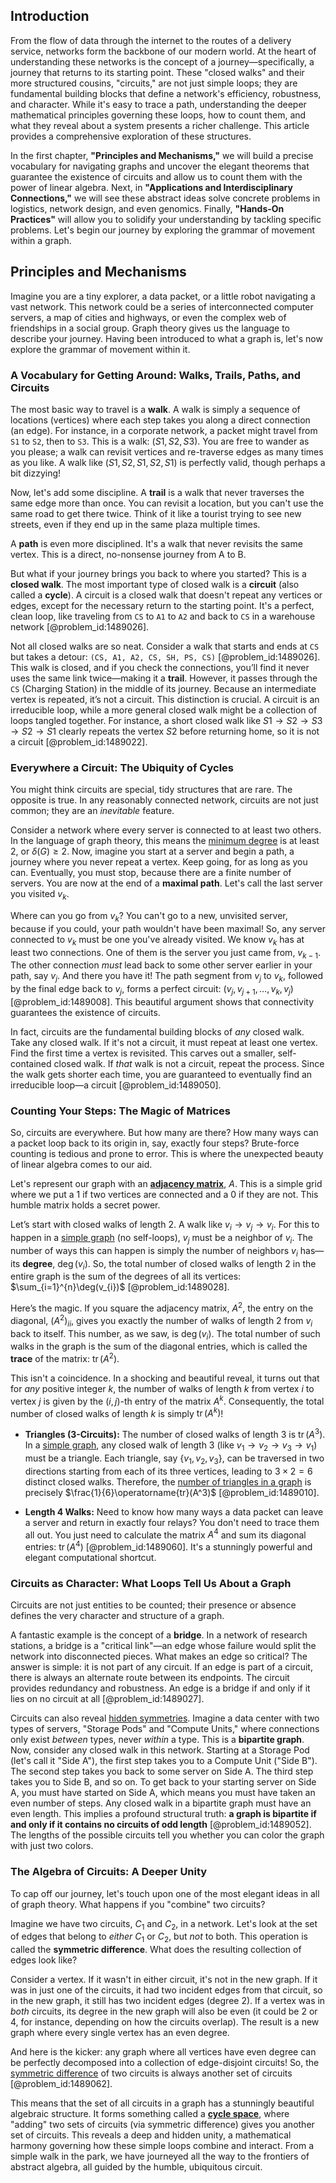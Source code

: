 ## Introduction
From the flow of data through the internet to the routes of a delivery service, networks form the backbone of our modern world. At the heart of understanding these networks is the concept of a journey—specifically, a journey that returns to its starting point. These "closed walks" and their more structured cousins, "circuits," are not just simple loops; they are fundamental building blocks that define a network's efficiency, robustness, and character. While it's easy to trace a path, understanding the deeper mathematical principles governing these loops, how to count them, and what they reveal about a system presents a richer challenge. This article provides a comprehensive exploration of these structures. 

In the first chapter, **"Principles and Mechanisms,"** we will build a precise vocabulary for navigating graphs and uncover the elegant theorems that guarantee the existence of circuits and allow us to count them with the power of linear algebra. Next, in **"Applications and Interdisciplinary Connections,"** we will see these abstract ideas solve concrete problems in logistics, network design, and even genomics. Finally, **"Hands-On Practices"** will allow you to solidify your understanding by tackling specific problems. Let's begin our journey by exploring the grammar of movement within a graph.

## Principles and Mechanisms

Imagine you are a tiny explorer, a data packet, or a little robot navigating a vast network. This network could be a series of interconnected computer servers, a map of cities and highways, or even the complex web of friendships in a social group. Graph theory gives us the language to describe your journey. Having been introduced to what a graph is, let's now explore the grammar of movement within it.

### A Vocabulary for Getting Around: Walks, Trails, Paths, and Circuits

The most basic way to travel is a **walk**. A walk is simply a sequence of locations (vertices) where each step takes you along a direct connection (an edge). For instance, in a corporate network, a packet might travel from `S1` to `S2`, then to `S3`. This is a walk: $(S1, S2, S3)$. You are free to wander as you please; a walk can revisit vertices and re-traverse edges as many times as you like. A walk like $(S1, S2, S1, S2, S1)$ is perfectly valid, though perhaps a bit dizzying!

Now, let's add some discipline. A **trail** is a walk that never traverses the same edge more than once. You can revisit a location, but you can't use the same road to get there twice. Think of it like a tourist trying to see new streets, even if they end up in the same plaza multiple times.

A **path** is even more disciplined. It's a walk that never revisits the same vertex. This is a direct, no-nonsense journey from A to B.

But what if your journey brings you back to where you started? This is a **closed walk**. The most important type of closed walk is a **circuit** (also called a **cycle**). A circuit is a closed walk that doesn't repeat any vertices or edges, except for the necessary return to the starting point. It's a perfect, clean loop, like traveling from `CS` to `A1` to `A2` and back to `CS` in a warehouse network [@problem_id:1489026].

Not all closed walks are so neat. Consider a walk that starts and ends at `CS` but takes a detour: `(CS, A1, A2, CS, SH, PS, CS)` [@problem_id:1489026]. This walk is closed, and if you check the connections, you’ll find it never uses the same link twice—making it a **trail**. However, it passes through the `CS` (Charging Station) in the middle of its journey. Because an intermediate vertex is repeated, it’s not a circuit. This distinction is crucial. A circuit is an irreducible loop, while a more general closed walk might be a collection of loops tangled together. For instance, a short closed walk like $S1 \to S2 \to S3 \to S2 \to S1$ clearly repeats the vertex $S2$ before returning home, so it is not a circuit [@problem_id:1489022].

### Everywhere a Circuit: The Ubiquity of Cycles

You might think circuits are special, tidy structures that are rare. The opposite is true. In any reasonably connected network, circuits are not just common; they are an *inevitable* feature.

Consider a network where every server is connected to at least two others. In the language of graph theory, this means the [minimum degree](@article_id:273063) is at least 2, or $\delta(G) \ge 2$. Now, imagine you start at a server and begin a path, a journey where you never repeat a vertex. Keep going, for as long as you can. Eventually, you must stop, because there are a finite number of servers. You are now at the end of a **maximal path**. Let's call the last server you visited $v_k$.

Where can you go from $v_k$? You can't go to a new, unvisited server, because if you could, your path wouldn't have been maximal! So, any server connected to $v_k$ must be one you've already visited. We know $v_k$ has at least two connections. One of them is the server you just came from, $v_{k-1}$. The other connection *must* lead back to some other server earlier in your path, say $v_j$. And there you have it! The path segment from $v_j$ to $v_k$, followed by the final edge back to $v_j$, forms a perfect circuit: $(v_j, v_{j+1}, \dots, v_k, v_j)$ [@problem_id:1489008]. This beautiful argument shows that connectivity guarantees the existence of circuits.

In fact, circuits are the fundamental building blocks of *any* closed walk. Take any closed walk. If it's not a circuit, it must repeat at least one vertex. Find the first time a vertex is revisited. This carves out a smaller, self-contained closed walk. If *that* walk is not a circuit, repeat the process. Since the walk gets shorter each time, you are guaranteed to eventually find an irreducible loop—a circuit [@problem_id:1489050].

### Counting Your Steps: The Magic of Matrices

So, circuits are everywhere. But how many are there? How many ways can a packet loop back to its origin in, say, exactly four steps? Brute-force counting is tedious and prone to error. This is where the unexpected beauty of linear algebra comes to our aid.

Let's represent our graph with an **[adjacency matrix](@article_id:150516)**, $A$. This is a simple grid where we put a 1 if two vertices are connected and a 0 if they are not. This humble matrix holds a secret power.

Let’s start with closed walks of length 2. A walk like $v_i \to v_j \to v_i$. For this to happen in a [simple graph](@article_id:274782) (no self-loops), $v_j$ must be a neighbor of $v_i$. The number of ways this can happen is simply the number of neighbors $v_i$ has—its **degree**, $\deg(v_i)$. So, the total number of closed walks of length 2 in the entire graph is the sum of the degrees of all its vertices: $\sum_{i=1}^{n}\deg(v_{i})$ [@problem_id:1489028].

Here’s the magic. If you square the adjacency matrix, $A^2$, the entry on the diagonal, $(A^2)_{ii}$, gives you exactly the number of walks of length 2 from $v_i$ back to itself. This number, as we saw, is $\deg(v_i)$. The total number of such walks in the graph is the sum of the diagonal entries, which is called the **trace** of the matrix: $\operatorname{tr}(A^2)$.

This isn't a coincidence. In a shocking and beautiful reveal, it turns out that for *any* positive integer $k$, the number of walks of length $k$ from vertex $i$ to vertex $j$ is given by the $(i, j)$-th entry of the matrix $A^k$. Consequently, the total number of closed walks of length $k$ is simply $\operatorname{tr}(A^k)$!

- **Triangles (3-Circuits):** The number of closed walks of length 3 is $\operatorname{tr}(A^3)$. In a [simple graph](@article_id:274782), any closed walk of length 3 (like $v_1 \to v_2 \to v_3 \to v_1$) must be a triangle. Each triangle, say $\{v_1, v_2, v_3\}$, can be traversed in two directions starting from each of its three vertices, leading to $3 \times 2 = 6$ distinct closed walks. Therefore, the [number of triangles in a graph](@article_id:263237) is precisely $\frac{1}{6}\operatorname{tr}(A^3)$ [@problem_id:1489010].

- **Length 4 Walks:** Need to know how many ways a data packet can leave a server and return in exactly four relays? You don't need to trace them all out. You just need to calculate the matrix $A^4$ and sum its diagonal entries: $\operatorname{tr}(A^4)$ [@problem_id:1489060]. It's a stunningly powerful and elegant computational shortcut.

### Circuits as Character: What Loops Tell Us About a Graph

Circuits are not just entities to be counted; their presence or absence defines the very character and structure of a graph.

A fantastic example is the concept of a **bridge**. In a network of research stations, a bridge is a "critical link"—an edge whose failure would split the network into disconnected pieces. What makes an edge so critical? The answer is simple: it is not part of any circuit. If an edge is part of a circuit, there is always an alternate route between its endpoints. The circuit provides redundancy and robustness. An edge is a bridge if and only if it lies on no circuit at all [@problem_id:1489027].

Circuits can also reveal [hidden symmetries](@article_id:146828). Imagine a data center with two types of servers, "Storage Pods" and "Compute Units," where connections only exist *between* types, never *within* a type. This is a **bipartite graph**. Now, consider any closed walk in this network. Starting at a Storage Pod (let's call it "Side A"), the first step takes you to a Compute Unit ("Side B"). The second step takes you back to some server on Side A. The third step takes you to Side B, and so on. To get back to your starting server on Side A, you must have started on Side A, which means you must have taken an even number of steps. Any closed walk in a bipartite graph must have an even length. This implies a profound structural truth: **a graph is bipartite if and only if it contains no circuits of odd length** [@problem_id:1489052]. The lengths of the possible circuits tell you whether you can color the graph with just two colors.

### The Algebra of Circuits: A Deeper Unity

To cap off our journey, let's touch upon one of the most elegant ideas in all of graph theory. What happens if you "combine" two circuits?

Imagine we have two circuits, $C_1$ and $C_2$, in a network. Let's look at the set of edges that belong to *either* $C_1$ or $C_2$, but *not* to both. This operation is called the **symmetric difference**. What does the resulting collection of edges look like?

Consider a vertex. If it wasn't in either circuit, it's not in the new graph. If it was in just one of the circuits, it had two incident edges from that circuit, so in the new graph, it still has two incident edges (degree 2). If a vertex was in *both* circuits, its degree in the new graph will also be even (it could be 2 or 4, for instance, depending on how the circuits overlap). The result is a new graph where every single vertex has an even degree.

And here is the kicker: any graph where all vertices have even degree can be perfectly decomposed into a collection of edge-disjoint circuits! So, the [symmetric difference](@article_id:155770) of two circuits is always another set of circuits [@problem_id:1489062].

This means that the set of all circuits in a graph has a stunningly beautiful algebraic structure. It forms something called a **[cycle space](@article_id:264831)**, where "adding" two sets of circuits (via symmetric difference) gives you another set of circuits. This reveals a deep and hidden unity, a mathematical harmony governing how these simple loops combine and interact. From a simple walk in the park, we have journeyed all the way to the frontiers of abstract algebra, all guided by the humble, ubiquitous circuit.